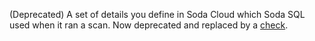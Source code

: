 (Deprecated) A set of details you define in Soda Cloud which Soda SQL used when it ran a scan. Now deprecated and replaced by a [check](#check).
